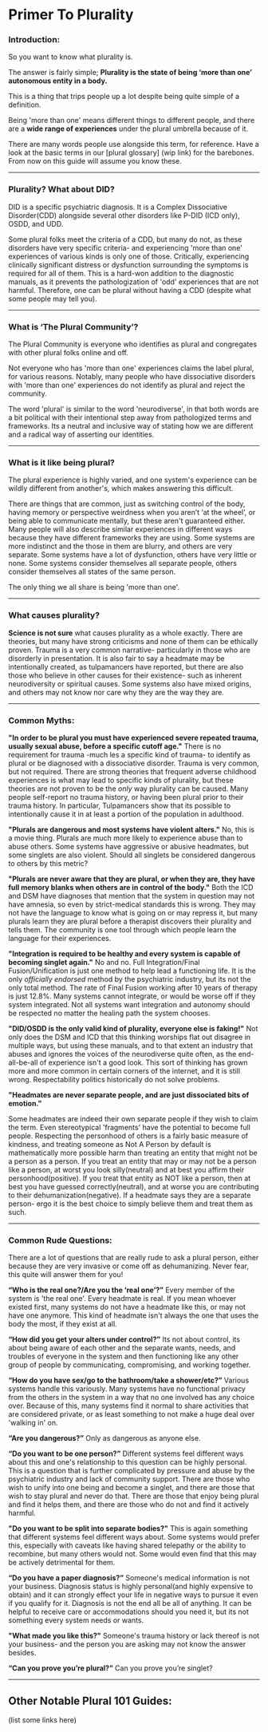 # Primer To Plurality

### Introduction:

So you want to know what plurality is.

The answer is fairly simple;
**Plurality is the state of being ‘more than one’ autonomous entity in a body.**

This is a thing that trips people up a lot despite being quite simple of a definition.

Being 'more than one' means different things to different people, and there are a **wide range of experiences** under the plural umbrella because of it.

There are many words people use alongside this term, for reference. Have a look at the basic terms in our [plural glossary] (wip link) for the barebones. From now on this guide will assume you know these.

---
### Plurality? What about DID?

DID is a specific psychiatric diagnosis. It is a Complex Dissociative Disorder(CDD) alongside several other disorders like P-DID (ICD only), OSDD, and UDD.

Some plural folks meet the criteria of a CDD, but many do not, as these disorders have very specific criteria- and experiencing 'more than one' experiences of various kinds is only one of those.
Critically, experiencing clinically significant distress or dysfunction surrounding the symptoms is required for all of them. 
This is a hard-won addition to the diagnostic manuals, as it prevents the pathologization of 'odd' experiences that are not harmful.
Therefore, one can be plural without having a CDD (despite what some people may tell you).

---
### What is ‘The Plural Community’?

The Plural Community is everyone who identifies as plural and congregates with other plural folks online and off.

Not everyone who has 'more than one' experiences claims the label plural, for various reasons. Notably, many people who have dissociative disorders with 'more than one' experiences do not identify as plural and reject the community.

The word 'plural' is similar to the word 'neurodiverse', in that both words are a bit political with their intentional step away from pathologized terms and frameworks.
Its a neutral and inclusive way of stating how we are different and a radical way of asserting our identities.

---
### What is it like being plural?

The plural experience is highly varied, and one system's experience can be wildly different from another's, which makes answering this difficult.

There are things that are common, just as switching control of the body, having memory or perspective weirdness when you aren’t ‘at the wheel’, or being able to communicate mentally, but these aren't guaranteed either.
Many people will also describe similar experiences in different ways because they have different frameworks they are using.
Some systems are more indistinct and the those in them are blurry, and others are very separate. Some systems have a lot of dysfunction, others have very little or none. Some systems consider themselves all separate people, others consider themselves all states of the same person.

The only thing we all share is being 'more than one'.

---
### What causes plurality?

**Science is not sure** what causes plurality as a whole exactly. There are theories, but many have strong criticisms and none of them can be ethically proven.
Trauma is a very common narrative- particularly in those who are disorderly in presentation. It is also fair to say a headmate may be intentionally created, as tulpamancers have reported, but there are also those who believe in other causes for their existence- such as inherent neurodiversity or spiritual causes. Some systems also have mixed origins, and others may not know nor care why they are the way they are.

---
### Common Myths:

**"In order to be plural you must have experienced severe repeated trauma, usually sexual abuse, before a specific cutoff age."**
There is no requirement for trauma -much les a specific kind of trauma- to identify as plural or be diagnosed with a dissociative disorder.
Trauma is very common, but not required.
There are strong theories that frequent adverse childhood experiences is what may lead to specific kinds of plurality, but these theories are not proven to be the _only_ way plurality can be caused.
Many people self-report no trauma history, or having been plural prior to their trauma history. In particular, Tulpamancers show that its possible to intentionally cause it in at least a portion of the population in adulthood.


**"Plurals are dangerous and most systems have violent alters."**
No, this is a movie thing. Plurals are much more likely to experience abuse than to abuse others. Some systems have aggressive or abusive headmates, but some singlets are also violent. Should all singlets be considered dangerous to others by this metric?


**"Plurals are never aware that they are plural, or when they are, they have full memory blanks when others are in control of the body."**
Both the ICD and DSM have diagnoses that mention that the system in question may not have amnesia, so even by strict-medical standards this is wrong.
They may not have the language to know what is going on or may repress it, but many plurals learn they are plural before a therapist discovers their plurality and tells them.
The community is one tool through which people learn the language for their experiences.


**"Integration is required to be healthy and every system is capable of becoming singlet again."**
No and no.
Full Integration/Final Fusion/Unification is just one method to help lead a functioning life. It is the only _officially endorsed_ method by the psychiatric industry, but its not the only total method.
The rate of Final Fusion working after 10 years of therapy is just 12.8%.
Many systems cannot integrate, or would be worse off if they system integrated.
Not all systems want integration and autonomy should be respected no matter the healing path the system chooses.


**"DID/OSDD is the only valid kind of plurality, everyone else is faking!"**
Not only does the DSM and ICD that this thinking worships flat out disagree in multiple ways, but using these manuals, and to that extent an industry that abuses and ignores the voices of the neurodiverse quite often, as the end-all-be-all of experience isn't a good look.
This sort of thinking has grown more and more common in certain corners of the internet, and it is still wrong. Respectability politics historically do not solve problems.

**"Headmates are never separate people, and are just dissociated bits of emotion."**

Some headmates are indeed their own separate people if they wish to claim the term. Even stereotypical 'fragments' have the potential to become full people.
Respecting the personhood of others is a fairly basic measure of kindness, and treating someone as Not A Person by default is mathematically more possible harm than treating an entity that might not be a person as a person.
If you treat an entity that may or may not be a person like a person, at worst you look silly(neutral) and at best you affirm their personhood(positive). If you treat that entity as NOT like a person, then at best you have guessed correctly(neutral), and at worse you are contributing to their dehumanization(negative).
If a headmate says they are a separate person- ergo it is the best choice to simply believe them and treat them as such.

---  
### Common Rude Questions:

There are a lot of questions that are really rude to ask a plural person, either because they are very invasive or come off as dehumanizing. Never fear, this quite will answer them for you!

**“Who is the real one?/Are you the ‘real one’?”**
Every member of the system is 'the real one'. Every headmate is real. If you mean whoever existed first, many systems do not have a headmate like this, or may not have one anymore. This kind of headmate isn't always the one that uses the body the most, if they exist at all.

**“How did you get your alters under control?”**
Its not about control, its about being aware of each other and the separate wants, needs, and troubles of everyone in the system and then functioning like any other group of people by communicating, compromising, and working together.

**“How do you have sex/go to the bathroom/take a shower/etc?”**
Various systems handle this variously. Many systems have no functional privacy from the others in the system in a way that no one involved has any choice over. Because of this, many systems find it normal to share activities that are considered private, or as least something to not make a huge deal over 'walking in' on.

**“Are you dangerous?”**
Only as dangerous as anyone else.

**“Do you want to be one person?”**
Different systems feel different ways about this and one's relationship to this question can be highly personal. This is a question that is further complicated by pressure and abuse by the psychiatric industry and lack of community support.
There are those who wish to unify into one being and become a singlet, and there are those that wish to stay plural and never do that. There are those that enjoy being plural and find it helps them, and there are those who do not and find it actively harmful.

**"Do you want to be split into separate bodies?"**
This is again something that different systems feel different ways about. Some systems would prefer this, especially with caveats like having shared telepathy or the ability to recombine, but many others would not. Some would even find that this may be actively detrimental for them.

**“Do you have a paper diagnosis?”**
Someone's medical information is not your business. Diagnosis status is highly personal(and highly expensive to obtain) and it can strongly effect your life in negative ways to pursue it even if you qualify for it.
Diagnosis is not the end all be all of anything. It can be helpful to receive care or accommodations should you need it, but its not something every system needs or wants.

**"What made you like this?"**
Someone's trauma history or lack thereof is not your business- and the person you are asking may not know the answer besides.

**“Can you prove you’re plural?”**
Can you prove you’re singlet?

---

## Other Notable Plural 101 Guides:

(list some links here)
